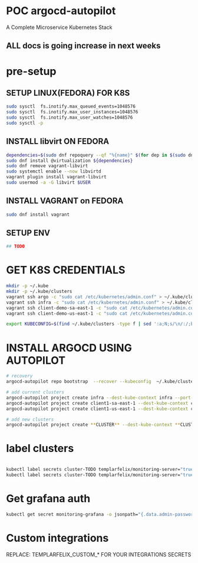 # POC argocd-autopilot
A Complete Microservice Kubernetes Stack

## ALL docs is going increase in next weeks

# pre-setup

## SETUP LINUX(FEDORA) FOR K8S
```bash
sudo sysctl  fs.inotify.max_queued_events=1048576
sudo sysctl  fs.inotify.max_user_instances=1048576
sudo sysctl  fs.inotify.max_user_watches=1048576
sudo sysctl -p
```

## INSTALL libvirt ON FEDORA
```bash
dependencies=$(sudo dnf repoquery --qf "%{name}" $(for dep in $(sudo dnf repoquery --depends vagrant-libvirt 2>/dev/null | cut -d' ' -f1); do echo "--whatprovides ${dep} "; done) 2>/dev/null)
sudo dnf install @virtualization ${dependencies}
sudo dnf remove vagrant-libvirt
sudo systemctl enable --now libvirtd
vagrant plugin install vagrant-libvirt
sudo usermod -a -G libvirt $USER
```

## INSTALL VAGRANT on FEDORA
```bash
sudo dnf install vagrant
```

## SETUP ENV
```bash
## TODO
```


# GET K8S CREDENTIALS
```bash
mkdir -p ~/.kube
mkdir -p ~/.kube/clusters
vagrant ssh argo -c "sudo cat /etc/kubernetes/admin.conf" > ~/.kube/clusters/argo.config
vagrant ssh infra -c "sudo cat /etc/kubernetes/admin.conf" > ~/.kube/clusters/infra.config
vagrant ssh client-demo-sa-east-1 -c "sudo cat /etc/kubernetes/admin.conf" > ~/.kube/clusters/client-demo-sa-east-1.config
vagrant ssh client-demo-us-east-1 -c "sudo cat /etc/kubernetes/admin.conf" > ~/.kube/clusters/client-demo-us-east-1.config

export KUBECONFIG=$(find ~/.kube/clusters -type f | sed ':a;N;s/\n/:/;ba')
```

# INSTALL ARGOCD USING AUTOPILOT
```bash
# recovery
argocd-autopilot repo bootstrap  --recover --kubeconfig  ~/.kube/clusters/argo.config

# add current clusters
argocd-autopilot project create infra --dest-kube-context infra --port-forward --port-forward-namespace argocd --name infra --repo https://github.com/templarfelix-org/argocd-autopilot.git --yes
argocd-autopilot project create client1-sa-east-1 --dest-kube-context client1-sa-east-1 --port-forward --port-forward-namespace argocd --name client1-sa-east-1 --repo https://github.com/templarfelix-org/argocd-autopilot.git --yes
argocd-autopilot project create client1-us-east-1 --dest-kube-context client1-us-east-1 --port-forward --port-forward-namespace argocd --name client1-us-east-1 --repo https://github.com/templarfelix-org/argocd-autopilot.git --yes

# add new clusters
argocd-autopilot project create **CLUSTER** --dest-kube-context **CLUSTER** --port-forward --port-forward-namespace argocd --name **CLUSTER** --repo https://github.com/templarfelix-org/argocd-autopilot.git


```

# label clusters
```bash

kubectl label secrets cluster-TODO templarfelix/monitoring-server="true" --overwrite --namespace argocd
kubectl label secrets cluster-TODO templarfelix/monitoring-server="true" --overwrite --namespace argocd


```

# Get grafana auth
```bash
kubectl get secret monitoring-grafana -o jsonpath="{.data.admin-password}" --namespace monitoring --context infra | base64 --decode ; echo
```

# Custom integrations

REPLACE: TEMPLARFELIX_CUSTOM_* FOR YOUR INTEGRATIONS SECRETS